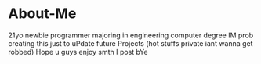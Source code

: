 # About-Me

21yo newbie programmer majoring in engineering computer degree IM prob creating this
just to uPdate future Projects (hot stuffs private iant wanna get robbed) 
Hope u guys enjoy smth I post bYe
